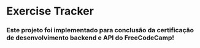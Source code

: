 # Exercise Tracker

### Este projeto foi implementado para conclusão da certificação de desenvolvimento backend e API do FreeCodeCamp!
